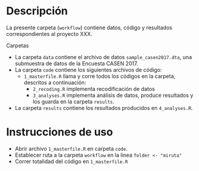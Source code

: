 # Descripción

La presente carpeta (`workflow`) contiene datos, código y resultados correspondientes al proyecto XXX.

Carpetas

- La carpeta `data` contiene el archivo de datos `sample_casen2017.dta`, una submuestra de datos de la Encuesta CASEN 2017. 
- La carpeta `code` contiene los siguientes archivos de código:
	- `1_masterfile.R` llama y corre todos los códigos en la carpeta, descritos a continuación:
		- `2_recoding.R` implementa recodificación de datos
		- `3_analyses.R` implementa análisis de datos, produce resultados y los guarda en la carpeta `results`.
- La carpeta `results` contiene los resultados producidos en `4_analyses.R`.


# Instrucciones de uso  

- Abrir archivo `1_masterfile.R` en carpeta `code`.
- Establecer ruta a la carpeta `workflow` en la linea `folder <- "miruta"`
- Correr totalidad del código en `1_masterfile.R`


